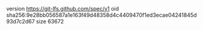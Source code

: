 version https://git-lfs.github.com/spec/v1
oid sha256:9e28bb056587a1e163f49d48358d4c4409470f1ed3ecae04241845d93d7c2d67
size 63672
